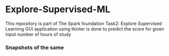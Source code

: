# Explore-Supervised-ML
This repository is part of The Spark foundation Task2: Explore Supervised Learning
GUI application using tkinter is done to predict the score for given input number of hours of study


### Snapshots of the same